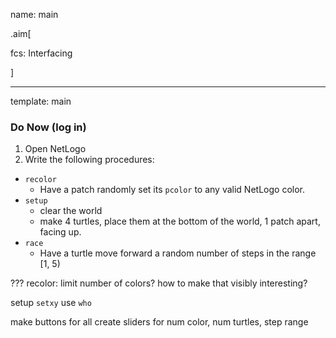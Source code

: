 name: main

.aim[<div>
fcs: Interfacing
</div>]

---
template: main

### Do Now (log in)
1. Open NetLogo
2. Write the following procedures:
  - `recolor`
    - Have a patch randomly set its `pcolor` to any valid NetLogo color.
  - `setup`
    - clear the world
    - make 4 turtles, place them at the bottom of the world, 1 patch apart, facing up.
  - `race`
    - Have a turtle move forward a random number of steps in the range [1, 5)


???
recolor:
  limit number of colors?
  how to make that visibly interesting?

setup
  `setxy`
  use `who`

make buttons for all
create sliders for num color, num turtles, step range
